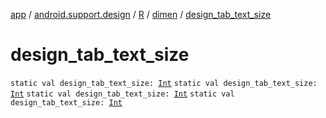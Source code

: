 [app](../../../index.md) / [android.support.design](../../index.md) / [R](../index.md) / [dimen](index.md) / [design_tab_text_size](.)

# design_tab_text_size

`static val design_tab_text_size: `[`Int`](https://kotlinlang.org/api/latest/jvm/stdlib/kotlin/-int/index.html)
`static val design_tab_text_size: `[`Int`](https://kotlinlang.org/api/latest/jvm/stdlib/kotlin/-int/index.html)
`static val design_tab_text_size: `[`Int`](https://kotlinlang.org/api/latest/jvm/stdlib/kotlin/-int/index.html)
`static val design_tab_text_size: `[`Int`](https://kotlinlang.org/api/latest/jvm/stdlib/kotlin/-int/index.html)